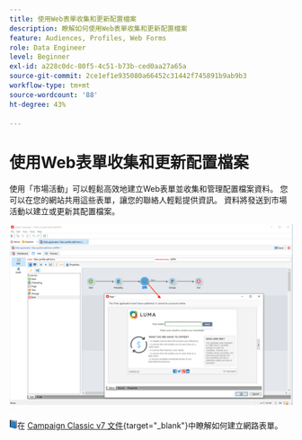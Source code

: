 ```yaml
---
title: 使用Web表單收集和更新配置檔案
description: 瞭解如何使用Web表單收集和更新配置檔案
feature: Audiences, Profiles, Web Forms
role: Data Engineer
level: Beginner
exl-id: a228c0dc-80f5-4c51-b73b-ced0aa27a65a
source-git-commit: 2ce1ef1e935080a66452c31442f745891b9ab9b3
workflow-type: tm+mt
source-wordcount: '88'
ht-degree: 43%

---
```


# 使用Web表單收集和更新配置檔案

使用「市場活動」可以輕鬆高效地建立Web表單並收集和管理配置檔案資料。 您可以在您的網站共用這些表單，讓您的聯絡人輕鬆提供資訊。 資料將發送到市場活動以建立或更新其配置檔案。

![](assets/web-form-page.png)

![](../assets/do-not-localize/book.png)在 [Campaign Classic v7 文件](https://experienceleague.adobe.com/docs/campaign-classic/using/designing-content/web-forms/about-web-forms.html?lang=zh-Hant){target="_blank"}中瞭解如何建立網路表單。
